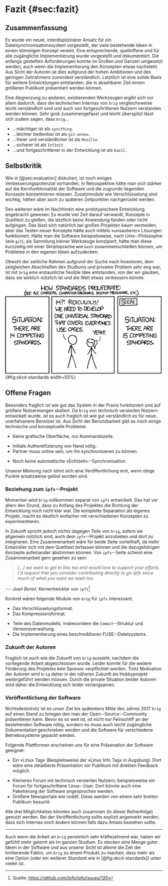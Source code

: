 # Fazit {#sec:fazit}

## Zusammenfassung

Es wurde ein neuer, interdisplizinärer Ansatz für ein
Dateisynchronisationssystem vorgestellt, der viele bestehende Ideen in einem
stimmigen Konzept vereint. Eine entsprechende, quelloffene und für alle
zugängliche Implementierung wurde vorgestellt und dokumentiert. Die anfangs
gestellten Anforderungen konnte im Großen und Ganzen umgesetzt werden, auch
wenn die Implementierung den Konzepten etwas nachsteht. Aus Sicht der Autoren
ist dies aufgrund der hohen Ambitionen und des geringen Zeitrahmens zumindest
verständlich. Letztlich ist eine solide Basis für weitere Entwicklungen
entstanden, die in absehbarer Zeit einem größeren Publikum präsentiert werden
können.

Eine Abgrenzung zu anderen, existierenden Werkzeugen ergibt sich vor allem
dadurch, dass die technischen Internas von ``brig`` vergleichsweise leicht
verständlich sind und auch von fortgeschrittenen Nutzern verstanden werden
können. Sehr grob zusammengefasst und leicht überspitzt lässt sich zudem sagen,
dass ``brig``...

* ...mächtiger ist als ``syncthing``.
* ...leichter bedienbar ist als ``git-annex``.
* ...freier und verständlicher ist als ``Resilio``.
* ...sicherer ist als ``Infinit``.
* ...und fortgeschrittener in der Entwicklung ist als ``bazil``.

## Selbstkritik

Wie in [@sec:evaluation] diskutiert, ist noch einiges Verbesserungspotenzial
vorhanden. In Retrospektive hätte man sich stärker auf die Kernfunktionalität
der Software und die zugrunde liegenden Konzepte konzentrieren müssen.
Zusatzmodule wie Verschlüsselung sind wichtig, hätten aber auch zu späteren
Zeitpunkten nachgerüstet werden.

Des weiteren wäre im Nachhinein eine prototypischere Entwicklung angebracht
gewesen: Es wurde viel Zeit darauf verwandt, Konzepte in Quelltext zu gießen,
die letztlich keine Anwendung fanden oder nicht aufgingen. Das lässt sich
natürlich bei großen Projekten kaum vermeiden, aber das Testen neuer Konzepte
hätte auch mittels »unsauberer« Lösungen funktioniert. Hätte man die Software
beispielsweise, nach Unix--Philosophie (wie ``git``), als Sammlung kleiner
Werkzeuge konzipiert, hätte man diese kurzzeitig mit einer Skriptsprache wie
``bash`` zusammenschließen können, um Probleme in den eigenen Ideen
aufzudecken.

Obwohl der zeitliche Rahmen aufgrund der Suche nach Investoren, dem
zeitgleichen Abschließen des Studiums und privaten Problem sehr eng war, ist
mit ``brig`` eine erstaunliche flexible Idee entstanden, von der wir glauben,
dass sie wirklich nützlich ist und die Welt etwas verbessern könnte.

![Ist »brig« letztlich nur ein weiterer Standard?[^XKCD_STD_SOURCE]](images/8/xkcd-standards.png){#fig:xkcd-standards width=55%}

[^XKCD_STD_SOURCE]: <https://xkcd.com/927>

## Offene Fragen

Besonders fraglich ist wie gut das System in der Praxis funktioniert und auf
größere Nutzermengen skaliert. Da ``brig`` von technisch versierten Nutzern
entwickelt wurde, ist es auch fraglich ist wie gut verständlich es für neue,
unerfahrenere Benutzer ist. Aus Sicht der Benutzbarkeit gibt es
noch einige technische und konzeptuelle Probleme:

* Keine grafische Oberfläche, nur Kommandozeile.
- Initiale Authentifizierung von Hand nötig.
- Partner muss online sein, um ihn synchronisieren zu können.
* Noch keine automatische »Echtzeit«--Synchronisation.

Unserer Meinung nach lohnt sich eine Veröffentlichung erst, wenn obige Punkte
ansatzweise gelöst worden sind.

### Beziehung zum ``ipfs``--Projekt

Momentan wird ``brig`` vollkommen separat von ``ipfs`` entwickelt. Das hat vor allem
den Grund, dass zu Anfang des Projektes die Richtung der Entwicklung noch nicht klar war. Die komplette Separation als eigenes Projekt, macht es deutlich einfacher
mit verschiedenen Konzepten zu experimentieren.

In Zukunft spricht jedoch nichts dagegen Teile von ``brig``, sofern sie allgemein nützlich sind, auch dem ``ipfs``--Projekt anzubieten und dort zu integrieren.
Eine Zusammenarbeit wäre für beide Seite vorteilhaft, da mehr Entwickler sich mit dem
Quelltext befassen können und die dazugehörigen Konzepte aufeinander abstimmen können.
Von ``ipfs``--Seite scheint eine Zusammenarbeit gern gesehen zu sein:

> *[...] we want to get to this too and would love to support your efforts. I'd
> request that you consider contributing directly to go-ipfs since much of what
> you want we want too.*

--- *Juan Benet*, Kernentwickler von ``ipfs``[^JUAN_BENET_CIT]

[^JUAN_BENET_CIT]: Quelle: <https://github.com/ipfs/ipfs/issues/120>

Konkret wären folgende Module von ``brig`` für ``ipfs`` interessant:

- Das Verschlüsselungsformat.
- Das Kompressionsformat.
* Teile des Datenmodells, insbesondere die ``Commit``--Struktur und Versionsverwaltung.
* Die Implementierung eines beschreibbaren FUSE--Dateisystems.

### Zukunft der Autoren

Fraglich ist auch wie die Zukunft von ``brig`` aussieht, nachdem die
vorliegende Arbeit abgeschlossen wurde. Leider konnte für die weitere Förderung
des Projektes kein Sponsor verpflichtet werden. Trotz Motivation der Autoren
wird ``brig`` daher in der näheren Zukunft als Hobbyprojekt weitergeführt
werden müssen. Durch die private Situation beider Autoren wird daher die
Entwicklung sich leider verlangsamen.

### Veröffentlichung der Software

Nichtsdestotrotz ist es unser Ziel bis spätestens Mitte des Jahres 2017 ``brig``
auf einen Stand zu bringen den man der Open--Source--Community präsentieren kann.
Bevor es so weit ist, ist nicht nur Feinschliff an der bestehenden Software
nötig, sondern es muss auch leicht zugängliche Dokumentation geschrieben werden und
die Software für verschiedene Betriebssysteme gepackt werden.

Folgende Plattformen erscheinen uns für eine Präsenation der Software geeignet:

- Ein »Linux Tag« (Beispielsweise der »Linux Info Tag« in Augsburg).
  Dort wäre eine detaillierte Präsentation vor Publikum mit direkten Feedback möglich.
* Kleineres Forum mit technisch versierten Nutzern; beispielsweise ein Forum
  für fortgeschrittene Linux--User. Dort könnte auch eine Paketierung der Software
  angesprochen werden.
* Größere Newsportale wie *reddit*. Diese werden von einem sehr breiten Publikum
  besucht.

Alle drei Möglichkeiten könnten auch zusammen (in dieser Reihenfolge) genutzt
werden. Bei der Veröffentlichung sollte explizit angemerkt werden, dass sich
Internas noch ändern können falls dazu Anlass bestehen sollte.

-----

Auch wenn die Arbeit an ``brig`` persönlich sehr kräftezehrend war, haben wir
gefühlt mehr gelernt als im ganzen Studium. Es stecken eine Menge guter Ideen in
der Software und aus unserer Sicht ist alleine die Zeit der limitierende Faktor,
um ``brig`` zu einem Produkt zu machen, dass mehr als eine Option (oder ein
weiterer Standard wie in [@fig:xkcd-standards]) unter vielen ist.
